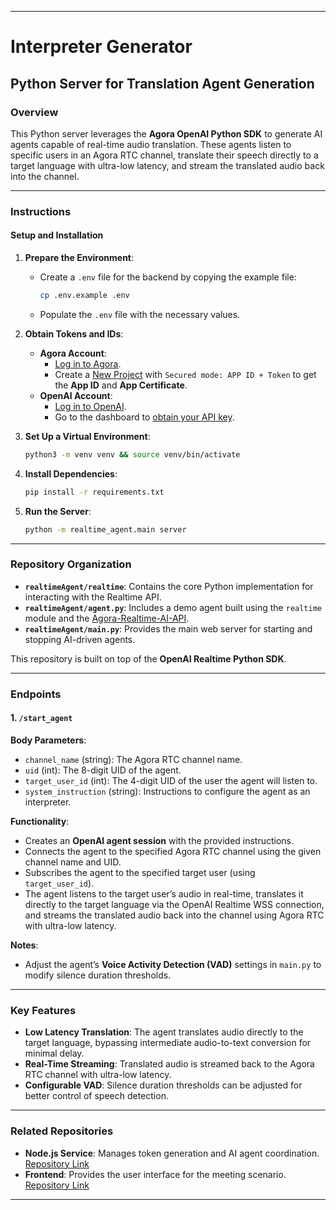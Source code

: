 
---

# Interpreter Generator  

## **Python Server for Translation Agent Generation**  

### Overview  

This Python server leverages the **Agora OpenAI Python SDK** to generate AI agents capable of real-time audio translation. These agents listen to specific users in an Agora RTC channel, translate their speech directly to a target language with ultra-low latency, and stream the translated audio back into the channel.  

---

### Instructions  

#### **Setup and Installation**  

1. **Prepare the Environment**:  
   - Create a `.env` file for the backend by copying the example file:  
     ```bash
     cp .env.example .env
     ```  
   - Populate the `.env` file with the necessary values.  

2. **Obtain Tokens and IDs**:  
   - **Agora Account**:  
     - [Log in to Agora](https://console.agora.io/en/).  
     - Create a [New Project](https://console.agora.io/projects) with `Secured mode: APP ID + Token` to get the **App ID** and **App Certificate**.  
   - **OpenAI Account**:  
     - [Log in to OpenAI](https://platform.openai.com/signup).  
     - Go to the dashboard to [obtain your API key](https://platform.openai.com/api-keys).  

3. **Set Up a Virtual Environment**:  
   ```bash
   python3 -m venv venv && source venv/bin/activate
   ```  

4. **Install Dependencies**:  
   ```bash
   pip install -r requirements.txt
   ```  

5. **Run the Server**:  
   ```bash
   python -m realtime_agent.main server
   ```  

---

### Repository Organization  

- **`realtimeAgent/realtime`**: Contains the core Python implementation for interacting with the Realtime API.  
- **`realtimeAgent/agent.py`**: Includes a demo agent built using the `realtime` module and the [Agora-Realtime-AI-API](https://pypi.org/project/agora-realtime-ai-api/).  
- **`realtimeAgent/main.py`**: Provides the main web server for starting and stopping AI-driven agents.  

This repository is built on top of the **OpenAI Realtime Python SDK**.  

---

### Endpoints  

#### **1. `/start_agent`**  
**Body Parameters**:  
- `channel_name` (string): The Agora RTC channel name.  
- `uid` (int): The 8-digit UID of the agent.  
- `target_user_id` (int): The 4-digit UID of the user the agent will listen to.  
- `system_instruction` (string): Instructions to configure the agent as an interpreter.  

**Functionality**:  
- Creates an **OpenAI agent session** with the provided instructions.  
- Connects the agent to the specified Agora RTC channel using the given channel name and UID.  
- Subscribes the agent to the specified target user (using `target_user_id`).  
- The agent listens to the target user’s audio in real-time, translates it directly to the target language via the OpenAI Realtime WSS connection, and streams the translated audio back into the channel using Agora RTC with ultra-low latency.  

**Notes**:  
- Adjust the agent’s **Voice Activity Detection (VAD)** settings in `main.py` to modify silence duration thresholds.  

---

### Key Features  

- **Low Latency Translation**: The agent translates audio directly to the target language, bypassing intermediate audio-to-text conversion for minimal delay.  
- **Real-Time Streaming**: Translated audio is streamed back to the Agora RTC channel with ultra-low latency.  
- **Configurable VAD**: Silence duration thresholds can be adjusted for better control of speech detection.  

---

### Related Repositories  

- **Node.js Service**: Manages token generation and AI agent coordination. [Repository Link](https://github.com/nitin4real/agora-backend)
- **Frontend**: Provides the user interface for the meeting scenario. [Repository Link](https://github.com/nitin4real/react-video-call-project)  

---
